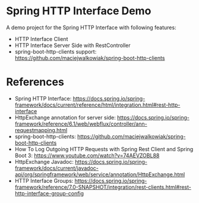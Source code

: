 Spring HTTP Interface Demo
==========================

A demo project for the Spring HTTP Interface with following features:

* HTTP Interface Client
* HTTP Interface Server Side with RestController
* spring-boot-http-clients support: https://github.com/maciejwalkowiak/spring-boot-http-clients

# References

* Spring HTTP Interface: https://docs.spring.io/spring-framework/docs/current/reference/html/integration.html#rest-http-interface
* HttpExchange annotation for server side: https://docs.spring.io/spring-framework/reference/6.1/web/webflux/controller/ann-requestmapping.html
* spring-boot-http-clients: https://github.com/maciejwalkowiak/spring-boot-http-clients
* How To Log Outgoing HTTP Requests with Spring Rest Client and Spring Boot 3: https://www.youtube.com/watch?v=74AEVZOBL88
* HttpExchange Javadoc: https://docs.spring.io/spring-framework/docs/current/javadoc-api/org/springframework/web/service/annotation/HttpExchange.html
* HTTP Interface Groups: https://docs.spring.io/spring-framework/reference/7.0-SNAPSHOT/integration/rest-clients.html#rest-http-interface-group-config
